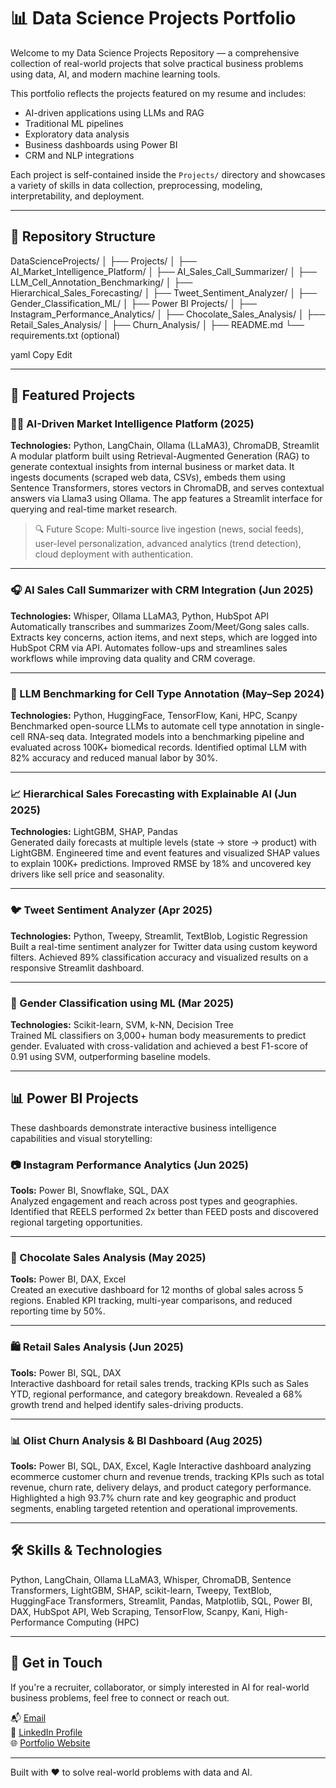 # 📊 Data Science Projects Portfolio

Welcome to my Data Science Projects Repository — a comprehensive collection of real-world projects that solve practical business problems using data, AI, and modern machine learning tools.

This portfolio reflects the projects featured on my resume and includes:
- AI-driven applications using LLMs and RAG
- Traditional ML pipelines
- Exploratory data analysis
- Business dashboards using Power BI
- CRM and NLP integrations

Each project is self-contained inside the `Projects/` directory and showcases a variety of skills in data collection, preprocessing, modeling, interpretability, and deployment.

---

## 📁 Repository Structure

DataScienceProjects/
│
├── Projects/
│ ├── AI_Market_Intelligence_Platform/
│ ├── AI_Sales_Call_Summarizer/
│ ├── LLM_Cell_Annotation_Benchmarking/
│ ├── Hierarchical_Sales_Forecasting/
│ ├── Tweet_Sentiment_Analyzer/
│ ├── Gender_Classification_ML/
│
├── Power BI Projects/
│ ├── Instagram_Performance_Analytics/
│ ├── Chocolate_Sales_Analysis/
│ ├── Retail_Sales_Analysis/
│ ├── Churn_Analysis/
│
├── README.md
└── requirements.txt (optional)

yaml
Copy
Edit

---

## 🚀 Featured Projects

### 🧑‍🏫 AI-Driven Market Intelligence Platform (2025)
**Technologies:** Python, LangChain, Ollama (LLaMA3), ChromaDB, Streamlit  
A modular platform built using Retrieval-Augmented Generation (RAG) to generate contextual insights from internal business or market data. It ingests documents (scraped web data, CSVs), embeds them using Sentence Transformers, stores vectors in ChromaDB, and serves contextual answers via Llama3 using Ollama. The app features a Streamlit interface for querying and real-time market research.

> 🔍 Future Scope: Multi-source live ingestion (news, social feeds), user-level personalization, advanced analytics (trend detection), cloud deployment with authentication.

---

### 🎧 AI Sales Call Summarizer with CRM Integration (Jun 2025)
**Technologies:** Whisper, Ollama LLaMA3, Python, HubSpot API  
Automatically transcribes and summarizes Zoom/Meet/Gong sales calls. Extracts key concerns, action items, and next steps, which are logged into HubSpot CRM via API. Automates follow-ups and streamlines sales workflows while improving data quality and CRM coverage.

---

### 🧬 LLM Benchmarking for Cell Type Annotation (May–Sep 2024)
**Technologies:** Python, HuggingFace, TensorFlow, Kani, HPC, Scanpy  
Benchmarked open-source LLMs to automate cell type annotation in single-cell RNA-seq data. Integrated models into a benchmarking pipeline and evaluated across 100K+ biomedical records. Identified optimal LLM with 82% accuracy and reduced manual labor by 30%.

---

### 📈 Hierarchical Sales Forecasting with Explainable AI (Jun 2025)
**Technologies:** LightGBM, SHAP, Pandas  
Generated daily forecasts at multiple levels (state → store → product) with LightGBM. Engineered time and event features and visualized SHAP values to explain 100K+ predictions. Improved RMSE by 18% and uncovered key drivers like sell price and seasonality.

---

### 🐦 Tweet Sentiment Analyzer (Apr 2025)
**Technologies:** Python, Tweepy, Streamlit, TextBlob, Logistic Regression  
Built a real-time sentiment analyzer for Twitter data using custom keyword filters. Achieved 89% classification accuracy and visualized results on a responsive Streamlit dashboard.

---

### 👤 Gender Classification using ML (Mar 2025)
**Technologies:** Scikit-learn, SVM, k-NN, Decision Tree  
Trained ML classifiers on 3,000+ human body measurements to predict gender. Evaluated with cross-validation and achieved a best F1-score of 0.91 using SVM, outperforming baseline models.

---

## 📊 Power BI Projects

These dashboards demonstrate interactive business intelligence capabilities and visual storytelling:

### 📷 Instagram Performance Analytics (Jun 2025)
**Tools:** Power BI, Snowflake, SQL, DAX  
Analyzed engagement and reach across post types and geographies. Identified that REELS performed 2x better than FEED posts and discovered regional targeting opportunities.

---

### 🍫 Chocolate Sales Analysis (May 2025)
**Tools:** Power BI, DAX, Excel  
Created an executive dashboard for 12 months of global sales across 5 regions. Enabled KPI tracking, multi-year comparisons, and reduced reporting time by 50%.

---

### 🛍️ Retail Sales Analysis (Jun 2025)
**Tools:** Power BI, SQL, DAX  
Interactive dashboard for retail sales trends, tracking KPIs such as Sales YTD, regional performance, and category breakdown. Revealed a 68% growth trend and helped identify sales-driving products.

---

### 📊 Olist Churn Analysis & BI Dashboard (Aug 2025)
**Tools:** Power BI, SQL, DAX, Excel, Kagle
Interactive dashboard analyzing ecommerce customer churn and revenue trends, tracking KPIs such as total revenue, churn rate, delivery delays, and product category performance. Highlighted a high 93.7% churn rate and key geographic and product segments, enabling targeted retention and operational improvements.

---

## 🛠️ Skills & Technologies

Python, LangChain, Ollama LLaMA3, Whisper, ChromaDB, Sentence Transformers, LightGBM, SHAP, scikit-learn, Tweepy, TextBlob, HuggingFace Transformers, Streamlit, Pandas, Matplotlib, SQL, Power BI, DAX, HubSpot API, Web Scraping, TensorFlow, Scanpy, Kani, High-Performance Computing (HPC)

---

## 👋 Get in Touch

If you're a recruiter, collaborator, or simply interested in AI for real-world business problems, feel free to connect or reach out.

📬 [Email](mailto:sanskaraugpant@gmail.com)  
🔗 [LinkedIn Profile](https://www.linkedin.com/in/sanskar-pant-44b3801ab)  
🌐 [Portfolio Website](https://www.datascienceportfol.io/sanskaraugpant)


---

Built with ❤️ to solve real-world problems with data and AI.

